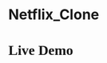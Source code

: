 # Netflix_Clone

<h1 style="color:red; font-family: cursive;"><a herf="https://netflix-clone-7d790.web.app/">Live Demo</a></h1>
